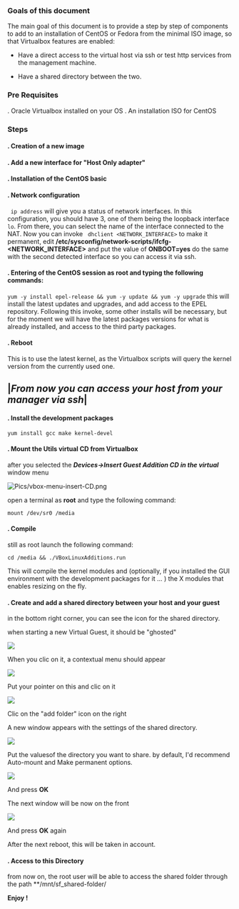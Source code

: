 ### Goals of this document
The main goal of this document is to provide a step by step of components to add to an installation of CentOS or Fedora from the minimal ISO image, so that Virtualbox features are enabled:

- Have a direct access to the virtual host via ssh or test http services from the management machine.

- Have a shared directory between the two.

### Pre Requisites

. Oracle Virtualbox installed on your OS
. An installation ISO for CentOS

### Steps

#### . Creation of a new image
#### . Add a new interface for "Host Only adapter"
#### . Installation of the CentOS basic 
#### . Network configuration

``` ip address``` will give you a status of network interfaces. In this configuration, you should have 3, one of them being the loopback interface `lo`. 
From there, you can select the name of the interface connected to the NAT. Now you can invoke
``` dhclient <NETWORK_INTERFACE>```
to make it permanent, edit **/etc/sysconfig/network-scripts/ifcfg-<NETWORK_INTERFACE>** and put the value of **ONBOOT=yes**
do the same with the second detected interface so you can access it via ssh.

#### . Entering of the CentOS session as root and typing the following commands:

``` yum -y install epel-release && yum -y update && yum -y upgrade ``` this will install the latest updates and upgrades, and add access to the EPEL repository. Following this invoke, some other installs will be necessary, but for the moment we will have the latest packages versions for what is already installed, and access to the third party packages.

#### . Reboot 

This is to use the latest kernel, as the Virtualbox scripts will query the kernel version from the currently used one.



|***From now you can  access your host from your manager via ssh***|
---
#### . Install the development packages

``` yum install gcc make kernel-devel ```


#### . Mount the Utils virtual CD from Virtualbox

after you selected the ***Devices->Insert Guest Addition CD in the virtual*** window menu

![Pics/vbox-menu-insert-CD.png](Pics/vbox-menu-insert-CD.png)

open a terminal as **root** and type the following command:

``` mount /dev/sr0 /media ```
#### . Compile

still as root launch the following command:

```cd /media && ./VBoxLinuxAdditions.run```

This will compile the kernel modules and (optionally, if you installed the GUI environment with the development packages for it ... ) the X modules that enables resizing on the fly.
 

#### . Create and add a shared directory between your host and your guest

in the bottom right corner, you can see the icon for the shared directory.

when starting a new Virtual Guest, it should be "ghosted"

![](Pics/vbox-bottombar-file1.png)

When you clic on it, a contextual menu should appear

![](Pics/vbox-bottombar-file2.png)

Put your pointer on this and clic on it

![](Pics/vbox-shared-folder1.png)

Clic on the "add folder" icon on the right

A new window appears with the settings of the shared directory.

![](Pics/vbox-shared-folder2.png)

Put the valuesof the directory you want to share.
by default, I'd recommend Auto-mount and Make permanent options.

![](Pics/vbox-shared-folder3.png)

And press **OK**

The next window will be now on the front

![](Pics/vbox-shared-folder4.png)

And press **OK** again

After the next reboot, this will be taken in account.


#### . Access to this Directory

from now on, the root user will be able to access the shared folder through the path **/mnt/sf_shared-folder/

**Enjoy !**